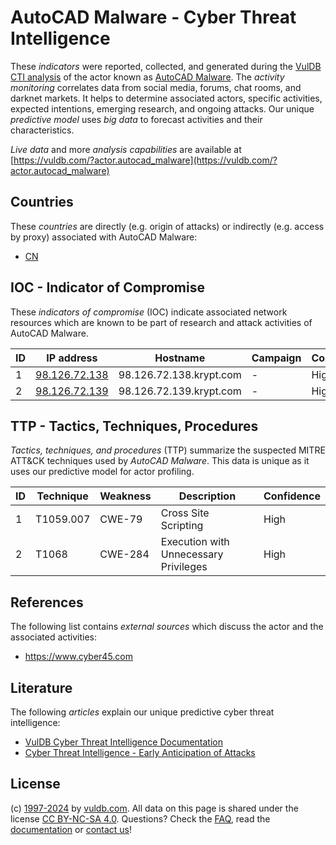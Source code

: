 # AutoCAD Malware - Cyber Threat Intelligence

These _indicators_ were reported, collected, and generated during the [VulDB CTI analysis](https://vuldb.com/?kb.cti) of the actor known as [AutoCAD Malware](https://vuldb.com/?actor.autocad_malware). The _activity monitoring_ correlates data from social media, forums, chat rooms, and darknet markets. It helps to determine associated actors, specific activities, expected intentions, emerging research, and ongoing attacks. Our unique _predictive model_ uses _big data_ to forecast activities and their characteristics.

_Live data_ and more _analysis capabilities_ are available at [https://vuldb.com/?actor.autocad_malware](https://vuldb.com/?actor.autocad_malware)

## Countries

These _countries_ are directly (e.g. origin of attacks) or indirectly (e.g. access by proxy) associated with AutoCAD Malware:

* [CN](https://vuldb.com/?country.cn)

## IOC - Indicator of Compromise

These _indicators of compromise_ (IOC) indicate associated network resources which are known to be part of research and attack activities of AutoCAD Malware.

ID | IP address | Hostname | Campaign | Confidence
-- | ---------- | -------- | -------- | ----------
1 | [98.126.72.138](https://vuldb.com/?ip.98.126.72.138) | 98.126.72.138.krypt.com | - | High
2 | [98.126.72.139](https://vuldb.com/?ip.98.126.72.139) | 98.126.72.139.krypt.com | - | High

## TTP - Tactics, Techniques, Procedures

_Tactics, techniques, and procedures_ (TTP) summarize the suspected MITRE ATT&CK techniques used by _AutoCAD Malware_. This data is unique as it uses our predictive model for actor profiling.

ID | Technique | Weakness | Description | Confidence
-- | --------- | -------- | ----------- | ----------
1 | T1059.007 | CWE-79 | Cross Site Scripting | High
2 | T1068 | CWE-284 | Execution with Unnecessary Privileges | High

## References

The following list contains _external sources_ which discuss the actor and the associated activities:

* https://www.cyber45.com

## Literature

The following _articles_ explain our unique predictive cyber threat intelligence:

* [VulDB Cyber Threat Intelligence Documentation](https://vuldb.com/?kb.cti)
* [Cyber Threat Intelligence - Early Anticipation of Attacks](https://www.scip.ch/en/?labs.20201022)

## License

(c) [1997-2024](https://vuldb.com/?kb.changelog) by [vuldb.com](https://vuldb.com/?kb.about). All data on this page is shared under the license [CC BY-NC-SA 4.0](https://creativecommons.org/licenses/by-nc-sa/4.0/). Questions? Check the [FAQ](https://vuldb.com/?kb.faq), read the [documentation](https://vuldb.com/?kb) or [contact us](https://vuldb.com/?contact)!
